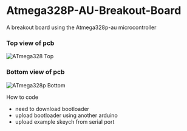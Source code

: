 # Atmega328P-AU-Breakout-Board
A breakout board using the Atmega328p-au microcontroller

### Top view of pcb
![ATmega328 Top](https://github.com/Harveyn4444/Atmega328P-AU-Breakout-Board/assets/73143248/46a2990d-262b-4b75-9b4d-25c6e33bbc25)

### Bottom view of pcb
![ATmega328p Bottom](https://github.com/Harveyn4444/Atmega328P-AU-Breakout-Board/assets/73143248/5165a0c2-47dc-459b-bbdc-a561043b1fbd)



How to code

- need to download bootloader
- upload bootloader using another arduino 
- upload example skeych from serial port
